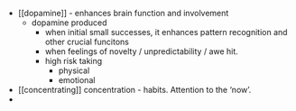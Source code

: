 - [[dopamine]] - enhances brain function and involvement
    - dopamine produced 
        - when initial small successes, it enhances pattern recognition and other crucial funcitons
        - when feelings of novelty / unpredictability / awe hit.
        - high risk taking
            - physical 
            - emotional
- [[concentrating]] concentration - habits. Attention to the ‘now’. 
- 
